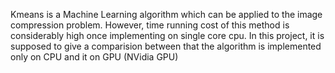 Kmeans is a Machine Learning algorithm which can be applied to the image compression problem. However, time running cost of this method is considerably high once implementing on single core cpu. In this project, it is supposed to give a comparision between that the algorithm is implemented only on CPU and it on GPU (NVidia GPU)  

